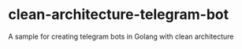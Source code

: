 # clean-architecture-telegram-bot

A sample for creating telegram bots in Golang with clean architecture